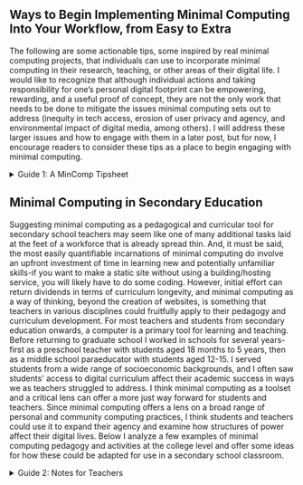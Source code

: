 ## Ways to Begin Implementing Minimal Computing Into Your Workflow, from Easy to Extra

The following are some actionable tips, some inspired by real minimal computing projects, that individuals can use to incorporate minimal computing in their research, teaching, or other areas of their digital life. I would like to recognize that although individual actions and taking responsibility for one’s personal digital footprint can be empowering, rewarding, and a useful proof of concept, they are not the only work that needs to be done to mitigate the issues minimal computing sets out to address (inequity in tech access, erosion of user privacy and agency, and environmental impact of digital media, among others). 
I will address these larger issues and how to engage with them in a later post, but for now, I encourage readers to consider these tips as a place to begin engaging with minimal computing.

<details> 
  
  <summary>Guide 1: A MinComp Tipsheet</summary>
<ol>
  <li>Make an audit of your digital life, and consider your findings in light of Gil’s minimal computing question: “What do we need?” Get a clear of what you’re storing digitally and where. Which platforms or services do you use most, and which have you not used in a while? You may find that there are areas where you can contract your digital footprint, areas where you could make a swap of one solution for a lighter-weight one, or areas where you need a larger or more robust digital solution (which is fine! I think minimal computing must begin with an honest accounting of your needs, large or small).</li>
  <li>Be conscious about what you choose to store digitally-consider retaining physical records where possible, or store your digital records on a physical hard drive.</li>
  <li>Try switching to a plaintext editor for your writing, rather than a rich text document editor.</li>
  <li>Consider alternative platforms like Cohost or Mastodon for your social media/networking needs–these platforms don’t use algorithmically curated feeds or endless scrolling, and they have more restrictive policies around the collection and use of user data.</li>
  <li>When devising curriculum, make sure not only that your digital content is accessible, but test that it is equally functional across different types of devices, from PCs to netbooks to smartphones. It is important to keep in  mind that your students may have varied access to tech, and that what works well on a PC or laptop may not on other devices, which has the potential to restrict students’ ability to fully engage with your curriculum.</li>
  <li>If you have or manage a dynamic website where you host content, consider converting to a static site. This saves on bandwidth, making your site require less server space and making it more accessible for users on low bandwidth.</li>
  <li>Make a fully downloadable version of your website that can be shared via sneakernet, allowing users with no internet to access your website!</li>
  <li>If you’re feeling handy, consider repairing your own digital devices. This takes time, but opens the door to reclaiming ownership of your digital life through increased understanding of hardware and reduced reliance on opaque repair/replacement services.</li>
  <li>If you’re in the market for a computer build project, look into Raspberry Pis, which have been used to good effect in pedagogical contexts.</li>
  <li>For a major project, try building your own server! This could be a great class project and if properly maintained could host digital materials for teaching or research, digital editions, or anything else you want to make available online.</li>
  </ol>


  </details>
  
## Minimal Computing in Secondary Education
Suggesting minimal computing as a pedagogical and curricular tool for secondary school teachers may seem like one of many additional tasks laid at the feet of a workforce that is already spread thin. And, it must be said, the most easily quantifiable incarnations of minimal computing do involve an upfront investment of time in learning new and potentially unfamiliar skills-if you want to make a static site without using a building/hosting service, you will likely have to do some coding. However, initial effort can return dividends in terms of curriculum longevity, and minimal computing as a way of thinking, beyond the creation of websites, is something that teachers in various disciplines could fruitfully apply to their pedagogy and curriculum development. For most teachers and students from secondary education onwards, a computer is a primary tool for learning and teaching. Before returning to graduate school I worked in schools for several years-first as a preschool teacher with students aged 18 months to 5 years, then as a middle school paraeducator with students aged 12-15. I served students from a wide range of socioeconomic backgrounds, and I often saw students' access to digital curriculum affect their academic success in ways we as teachers struggled to address. I think minimal computing as a toolset and a critical lens can offer a more just way forward for students and teachers. Since minimal computing offers a lens on a broad range of personal and community computing practices, I think students and teachers could use it to expand their agency and examine how structures of power affect their digital lives. Below I analyze a few examples of minimal computing pedagogy and activities at the college level and offer some ideas for how these could be adapted for use in a secondary school classroom.


<details>
  
  <summary>Guide 2: Notes for Teachers</summary>
  <ul>
  <li><p>In their case study, "Teaching DH on Raspberry Pis," Dillen Wout and Joshua Schaeuble outline their work on a one-week intensive module at Antwerp Summer School. They begin by acknowledging that we shouldn't simply assume that our students are universally tech savvy! I think a lot of teachers, especially those who struggle with the tech they're expected to use for teaching, consider their students to be technologically adept because they are comfortable with user interfaces, but this doesn't mean they have a good understanding of how tech functions or how to fix technological problems. It is worth making the distinction, for our students and ourselves.</p><p>SUGGESTED ACTIVITY: Have students write a personal computation narrative-similar to a literacy narrative, in which students are asked to reflect on experiences and memories around reading, but instead focused on experiences with the digital. This will help teachers get a sense of their students' skillsets, which will not only allow them to adjust curriculum accordingly but may also surface relevant skills that teachers (and students) weren't aware they had.</p></li>
  <li><p>In "MicroDH: Digital humanities at the Small Scale," Roopika Risam discusses doing digital humanities work at an underfunded state school; this will likely have relevance for a lot of teachers working on slim annual budgets. Especially well made Is Risam's point that "[minimal computing] principles privilege access and openness for stakeholders across economic and technical barriers. More importantly, they are precepts that envision how digital humanities practices might be available to those who work outside of macro structures that have historically shaped digital humanities" (Risam 2017). "Micro DH" could prove an excellent entry point for secondary school teachers who want to examine digitality with their students. Risam's emphasis on "the primacy of local resources" invites adaptation for non-archival resources that kids have in their communities. The fact that Salem Sate's Digital Scholars Program is "student-centered and student-led" (Risam 2017) aligns with collaborative pedagogy techniques already used in some secondary school classrooms.</p>
  <p>SUGGESTED ACTIVITY: Do a scavenger hunt with students to identify resources in your classroom and community-these can be objects such as computer hardware, information sources such textbooks or shared knowledge, or skills such as language proficiency, drawing, or typing. Once you have a list, have students brainstorm in small groups what they would like to build with those resources.</p></li>
  </ul>
  
  </details>
  
